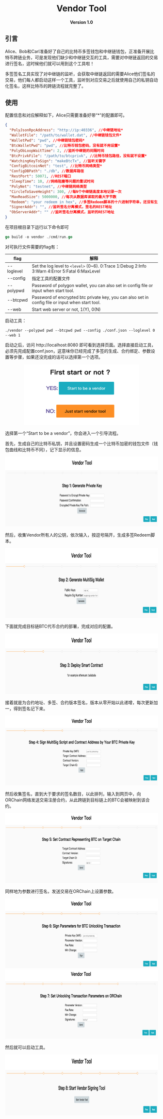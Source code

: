 <h1 align="center">Vendor Tool</h1>
<h4 align="center">Version 1.0 </h4>

## 引言

​	Alice、Bob和Carl准备好了自己的比特币多签钱包和中继链钱包，正准备开展比特币跨链业务，可是发现他们缺少和中继链交互的工具，需要对中继链返回的交易进行签名，这时候他们就可以用到这个工具啦！

​	多签签名工具实现了对中继链的监听，会获取中继链返回的需要Alice他们签名的交易，他们每人都启动这样一个工具，监听到对应交易之后就使用自己的私钥自动化签名，这样比特币的跨链流程就完整了。

## 使用

配置信息和对应解释如下，Alice只需要准备好带“*”的配置即可。

```json
{
  "PolyJsonRpcAddress": "http://ip:40336", //中继链地址*
  "WalletFile": "/path/to/wallet.dat", //中继链钱包文件*
  "WalletPwd": "pwd", //中继链钱包密码*
  "BtcWalletPwd": "pwd", //比特币钱包密码，没有就不用设置*
  "PolyObLoopWaitTime": 2, //监听中继链的间隔时间
  "BtcPrivkFile": "/path/to/btcprivk", //比特币钱包路径，没有就不设置*
  "WatchingKeyToSign": "makeBtcTx", //监听关键字
  "ConfigBitcoinNet": "test", //比特币网络类型*
  "ConfigDBPath": "./db", //数据库路径
  "RestPort": 50071, //REST端口
  "SleepTime": 10, //网络阻塞等问题的重试时间
  "PolyNet": "testnet", //中继链网络类型
  "CircleToSaveHeight": 300, //每N个中继链高度本地记录一次
  "MaxReadSize": 5000000, //每次从数据库读取的最大字节数
  "Redeem": "your redeem in hex", //多签Redeem脚本的十六进制字符串，还没有生成就不用设置*
  "SignerAddr": "", //监听签名分离模式，签名的REST地址
  "ObServerAddr": "" //监听签名分离模式，监听的REST地址
}
```

在项目根目录下运行以下命令即可

```go
go build -o vendor ./cmd/run.go
```

对可执行文件需要的flag有：

| flag       | 解释                                                         |
| ---------- | ------------------------------------------------------------ |
| --loglevel | Set the log level to `<level>` (0~6). 0:Trace 1:Debug 2:Info 3:Warn 4:Error 5:Fatal 6:MaxLevel |
| --config   | 指定工具的配置文件                                           |
| --polypwd | Password of polygon wallet, you can also set in config file or input when start tool. |
| --btcpwd   | Password of encrypted btc private key, you can also set in config file or input when start tool. |
| --web      | Start web server or not, 1(Y), 0(N)                          |

启动工具：

```
./vendor --polypwd pwd --btcpwd pwd --config ./conf.json --loglevel 0 --web 1
```

启动之后，访问 http://localhost:8080 即可看到选择页面。选择直接启动工具，必须先完成配置conf.json，这意味你已经完成了多签的生成、合约绑定、参数设置等步骤，如果还没完成的话可以选择第一个选项。

<div align=center><img width="380" height="200" src="./doc/web_start.png"/></div>

选择第一个“Start to be a vendor”，你会进入一个引导流程。

首先，生成自己的比特币私钥，并且设置密码生成一个比特币加密的钱包文件（钱包曲线和比特币不同），记下显示的信息。

<div align=center><img width="700" height="230" src="./doc/web_geneprivk.png"/></div>

然后，收集Vendor所有人的公钥，依次输入，按逗号隔开，生成多签Redeem脚本。

<div align=center><img width="700" height="230" src="./doc/web_generedeem.png"/></div>

下面就完成目标链BTC代币合约的部署，完成对应的配置。

<div align=center><img width="700" height="200" src="./doc/web_deploycontract.png"/></div>

接着就是为合约地址、多签、合约版本签名，版本从零开始以此递增，每次更新加一，得到签名记下来。

<div align=center><img width="700" height="230" src="./doc/web_signcontract.png"/></div>

然后收集签名，直到大于要求的签名数目，以此排列，输入到网页中，向ORChain网络发送交易注册合约，从此跨链到目标链上的BTC会被映射到该合约。

<div align=center><img width="700" height="230" src="./doc/web_setcontract.png"/></div>

同样地为参数进行签名，发送交易在ORChain上设置参数。

<div align=center><img width="700" height="230" src="./doc/web_signparam.png"/></div>

<div align=center><img width="700" height="230" src="./doc/web_setparam.png"/></div>

然后就可以启动工具。

<div align=center><img width="700" height="200" src="./doc/web_vendor.png"/></div>

